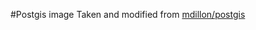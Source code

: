 #Postgis image
Taken and modified from [mdillon/postgis](https://github.com/appropriate/docker-postgis)

